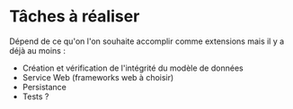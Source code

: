# Tâches à réaliser

Dépend de ce qu'on l'on souhaite accomplir comme extensions mais il y a déjà au moins :

  * Création et vérification de l'intégrité du modèle de données
  * Service Web (frameworks web à choisir)
  * Persistance
  * Tests ? 
